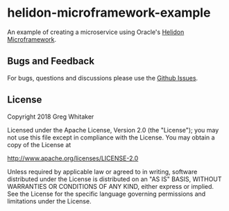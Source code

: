 # helidon-microframework-example
An example of creating a microservice using Oracle's [Helidon Microframework](https://helidon.io/#/).

## Bugs and Feedback
For bugs, questions and discussions please use the [Github Issues](https://github.com/gregwhitaker/helidon-microframework-example/issues).

## License
Copyright 2018 Greg Whitaker

Licensed under the Apache License, Version 2.0 (the "License");
you may not use this file except in compliance with the License.
You may obtain a copy of the License at

   http://www.apache.org/licenses/LICENSE-2.0

Unless required by applicable law or agreed to in writing, software
distributed under the License is distributed on an "AS IS" BASIS,
WITHOUT WARRANTIES OR CONDITIONS OF ANY KIND, either express or implied.
See the License for the specific language governing permissions and
limitations under the License.